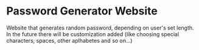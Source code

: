# Password Generator Website 

Website that generates random password, depending on user's set length.
In the future there will be customization added (like choosing special characters, spaces, other aplhabetes and so on...) 